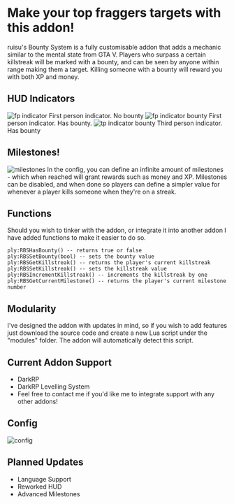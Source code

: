 # Make your top fraggers targets with this addon!
ruisu's Bounty System is a fully customisable addon that adds a mechanic similar to the mental state from GTA V. Players who surpass a certain killstreak will be marked with a bounty, and can be seen by anyone within range making them a target. Killing someone with a bounty will reward you with both XP and money.

## HUD Indicators
![fp indicator](https://i.imgur.com/07rYDNU.png)
First person indicator. No bounty
![fp indicator bounty](https://i.imgur.com/z90JVkz.png)
First person indicator. Has bounty.
![tp indicator bounty](https://i.imgur.com/sibUtOr.png)
Third person indicator. Has bounty

## Milestones!
![milestones](https://i.imgur.com/Zk7FY97.png)
In the config, you can define an infinite amount of milestones - which when reached will grant rewards such as money and XP. Milestones can be disabled, and when done so players can define a simpler value for whenever a player kills someone when they're on a streak.

## Functions
Should you wish to tinker with the addon, or integrate it into another addon I have added functions to make it easier to do so.
```
ply:RBSHasBounty() -- returns true or false
ply:RBSSetBounty(bool) -- sets the bounty value
ply:RBSGetKillstreak() -- returns the player's current killstreak
ply:RBSSetKillstreak() -- sets the killstreak value
ply:RBSIncrementKillstreak() -- increments the killstreak by one
ply:RBSGetCurrentMilestone() -- returns the player's current milestone number
```

## Modularity
I've designed the addon with updates in mind, so if you wish to add features just download the source code and create a new Lua script under the "modules" folder. The addon will automatically detect this script.

## Current Addon Support
- DarkRP
- DarkRP Levelling System
- Feel free to contact me if you'd like me to integrate support with any other addons!

## Config
![config](https://i.imgur.com/sEQ5Q6O.png)

## Planned Updates
- Language Support
- Reworked HUD
- Advanced Milestones
